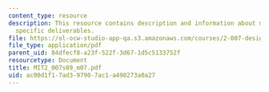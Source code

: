 ```yaml
---
content_type: resource
description: This resource contains description and information about milestone 2
  specific deliverables.
file: https://ol-ocw-studio-app-qa.s3.amazonaws.com/courses/2-007-design-and-manufacturing-i-spring-2009/ac00d1f17ad397907ac1a498273a0a27_MIT2_007s09_m07.pdf
file_type: application/pdf
parent_uid: 84dfecf8-a23f-522f-3d67-1d5c5133752f
resourcetype: Document
title: MIT2_007s09_m07.pdf
uid: ac00d1f1-7ad3-9790-7ac1-a498273a0a27
---
```

